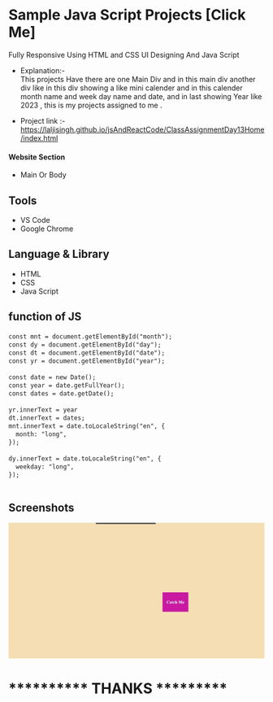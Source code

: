 # Sample Java Script Projects [Click Me]

Fully Responsive Using HTML and CSS UI Designing
And Java Script


      
- Explanation:-  
This projects Have there are one Main Div and in this main div another div like in this div showing a like mini calender and in this calender month name and week day name and date, and in last showing Year like 2023 , this is my projects assigned to me .

- Project link :-  https://laljisingh.github.io/jsAndReactCode/ClassAssignmentDay13Home/index.html


#### Website Section
* Main Or Body
## Tools
- VS Code
- Google Chrome
## Language & Library
- HTML
- CSS
- Java Script
## function of JS
```
const mnt = document.getElementById("month");
const dy = document.getElementById("day");
const dt = document.getElementById("date");
const yr = document.getElementById("year");

const date = new Date();
const year = date.getFullYear();
const dates = date.getDate();

yr.innerText = year
dt.innerText = dates;
mnt.innerText = date.toLocaleString("en", {
  month: "long",
});

dy.innerText = date.toLocaleString("en", {
  weekday: "long",
});


```


   

## Screenshots

 ![App Screenshot](https://github.com/laljisingh/jsAndReactCode/blob/main/ClassAssignmentDay13Class/Capture.JPG?raw=true)


# ********** **THANKS** *********